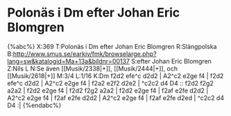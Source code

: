 # Polonäs i Dm efter Johan Eric Blomgren

{%abc%}
X:369
T:Polonäs i Dm efter Johan Eric Blomgren
R:Slängpolska
B:http://www.smus.se/earkiv/fmk/browselarge.php?lang=sw&katalogid=Ma+13a&bildnr=00137
S:efter Johan Eric Blomgren
Z:Nils L
N:Se även [[Musik/2338|+]], [[Musik/2444|+]], och [[Musik/2618|+]]
M:3/4
L:1/16
K:Dm
f2d2 efe^c d2d2 | A2^c2 e2ge f4 | f2d2 efe^c d2d2 | A2^c2 e2ge f4 |
f2a2 e2f2 d2e2 | ^c2c2 d4 D4 :: f2d2 f2g2 a2a2 | f2d2 e2ge f4 |
f2d2 f2g2 a2a2 | f2d2 e2ge f4 | f2af e2fe d2d2 | A2^c2 e2ge f4 |
f2af e2fe d2d2 | A2^c2 e2ge f4 | f2af e2fe d2ed | ^c2c2 d4 D4 :|
{%endabc%}
